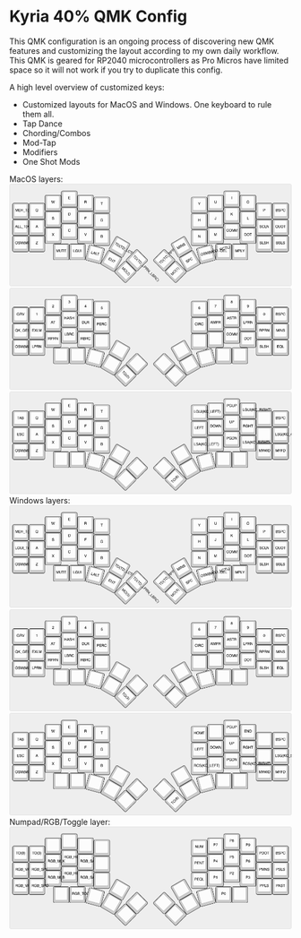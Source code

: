 # Kyria 40% QMK Config
This QMK configuration is an ongoing process of discovering new QMK features and customizing the layout according to my own daily workflow. This QMK is geared for RP2040 microcontrollers as Pro Micros have limited space so it will not work if you try to duplicate this config.

A high level overview of customized keys:
- Customized layouts for MacOS and Windows. One keyboard to rule them all.
- Tap Dance
- Chording/Combos
- Mod-Tap
- Modifiers
- One Shot Mods

MacOS layers:
![keyboard image](https://raw.githubusercontent.com/jtuyen/qmk_kyria/main/keyboard-layout.png)
![keyboard image](https://raw.githubusercontent.com/jtuyen/qmk_kyria/main/keyboard-layout(1).png)
![keyboard image](https://raw.githubusercontent.com/jtuyen/qmk_kyria/main/keyboard-layout(2).png)
Windows layers:
![keyboard image](https://raw.githubusercontent.com/jtuyen/qmk_kyria/main/keyboard-layout(3).png)
![keyboard image](https://raw.githubusercontent.com/jtuyen/qmk_kyria/main/keyboard-layout(4).png)
![keyboard image](https://raw.githubusercontent.com/jtuyen/qmk_kyria/main/keyboard-layout(5).png)
Numpad/RGB/Toggle layer:
![keyboard image](https://raw.githubusercontent.com/jtuyen/qmk_kyria/main/keyboard-layout(6).png)
